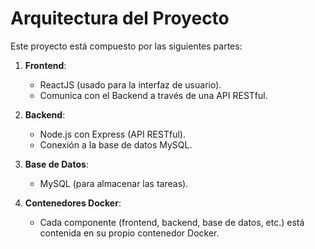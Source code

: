 # Arquitectura del Proyecto

Este proyecto está compuesto por las siguientes partes:

1. **Frontend**: 
   - ReactJS (usado para la interfaz de usuario).
   - Comunica con el Backend a través de una API RESTful.

2. **Backend**: 
   - Node.js con Express (API RESTful).
   - Conexión a la base de datos MySQL.

3. **Base de Datos**:
   - MySQL (para almacenar las tareas).
   
4. **Contenedores Docker**:
   - Cada componente (frontend, backend, base de datos, etc.) está contenida en su propio contenedor Docker.
